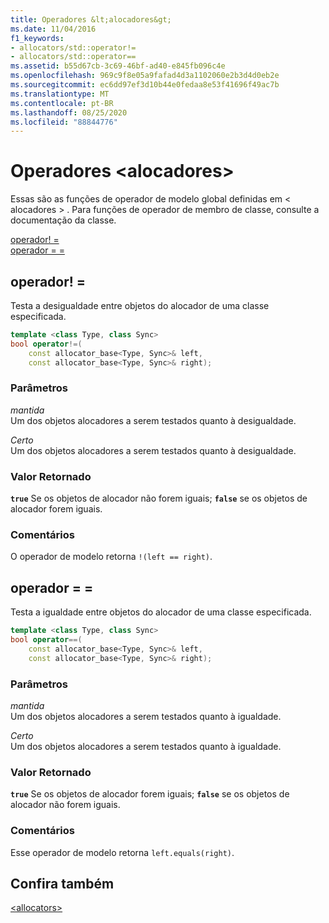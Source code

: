 ```yaml
---
title: Operadores &lt;alocadores&gt;
ms.date: 11/04/2016
f1_keywords:
- allocators/std::operator!=
- allocators/std::operator==
ms.assetid: b55d67cb-3c69-46bf-ad40-e845fb096c4e
ms.openlocfilehash: 969c9f8e05a9fafad4d3a1102060e2b3d4d0eb2e
ms.sourcegitcommit: ec6dd97ef3d10b44e0fedaa8e53f41696f49ac7b
ms.translationtype: MT
ms.contentlocale: pt-BR
ms.lasthandoff: 08/25/2020
ms.locfileid: "88844776"
---
```

# <a name="ltallocatorsgt-operators"></a>Operadores &lt;alocadores&gt;

Essas são as funções de operador de modelo global definidas em &lt; alocadores &gt; . Para funções de operador de membro de classe, consulte a documentação da classe.

[operador! =](#op_neq)\
[operador = =](#op_eq_eq)

## <a name="operator"></a><a name="op_neq"></a> operador! =

Testa a desigualdade entre objetos do alocador de uma classe especificada.

```cpp
template <class Type, class Sync>
bool operator!=(
    const allocator_base<Type, Sync>& left,
    const allocator_base<Type, Sync>& right);
```

### <a name="parameters"></a>Parâmetros

*mantida*\
Um dos objetos alocadores a serem testados quanto à desigualdade.

*Certo*\
Um dos objetos alocadores a serem testados quanto à desigualdade.

### <a name="return-value"></a>Valor Retornado

**`true`** Se os objetos de alocador não forem iguais; **`false`** se os objetos de alocador forem iguais.

### <a name="remarks"></a>Comentários

O operador de modelo retorna `!(left == right)`.

## <a name="operator"></a><a name="op_eq_eq"></a> operador = =

Testa a igualdade entre objetos do alocador de uma classe especificada.

```cpp
template <class Type, class Sync>
bool operator==(
    const allocator_base<Type, Sync>& left,
    const allocator_base<Type, Sync>& right);
```

### <a name="parameters"></a>Parâmetros

*mantida*\
Um dos objetos alocadores a serem testados quanto à igualdade.

*Certo*\
Um dos objetos alocadores a serem testados quanto à igualdade.

### <a name="return-value"></a>Valor Retornado

**`true`** Se os objetos de alocador forem iguais; **`false`** se os objetos de alocador não forem iguais.

### <a name="remarks"></a>Comentários

Esse operador de modelo retorna `left.equals(right)`.

## <a name="see-also"></a>Confira também

[\<allocators>](allocators-header.md)
